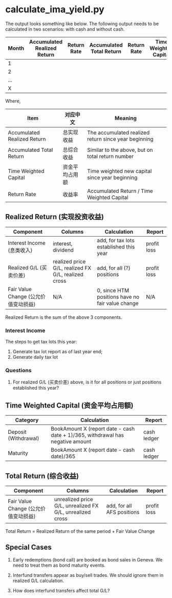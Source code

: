 # calculate_ima_yield.py

The output looks something like below. The following output needs to be calculated in two scenarios: with cash and without cash.

Month | Accumulated Realized Return | Return Rate | Accumulated Total Return | Return Rate | Time Weighted Capital
------|-----------------------------|-------------|--------------------------|------------|------------
1 | | | | | |
2 | | | | | |
... | | | | | |
X | | | | | |

Where,

Item | 对应中文 |Meaning
-----|----------|-------
Accumulated Realized Return | 总实现收益 | The accumulated realized return since year beginning
Accumulated Total Return | 总综合收益 | Similar to the above, but on total return number
Time Weighted Capital | 资金平均占用额 | Time weighted new capital since year beginning
Return Rate | 收益率 | Accumulated Return / Time Weighted Capital



## Realized Return (实现投资收益)

Component | Columns | Calculation | Report
----------|---------|-------------|-------
Interest Income (息类收入) | interest, dividend | add, for tax lots established this year | profit loss
Realized G/L (买卖价差) | realized price G/L, realized FX G/L, realized cross | add, for all (?) positions | profit loss
Fair Value Change (公允价值变动损益) | N/A | 0, since HTM positions have no fair value change | N/A

Realized Return is the sum of the above 3 components.

### Interest Income
The steps to get tax lots this year:

1. Generate tax lot report as of last year end;
2. Generate daily tax lot

### Questions
1. For realized G/L (买卖价差) above, is it for all positions or just positions established this year?



## Time Weighted Capital (资金平均占用额)

Category | Calculation | Report
---------|-------------|-------
Deposit (Withdrawal) | BookAmount X (report date - cash date + 1)/365, withdrawal has negative amount | cash ledger
Maturity | BookAmount X (report date - cash date)/365 | cash ledger



## Total Return (综合收益)

Component | Columns | Calculation | Report
----------|---------|-------------|-------
Fair Value Change (公允价值变动损益) | unrealized price G/L, unrealized FX G/L, unrealized cross | add, for all AFS positions | profit loss

Total Return = Realized Return of the same period + Fair Value Change



## Special Cases

1. Early redemptions (bond call) are booked as bond sales in Geneva. We need to treat them as bond maturity events.

2. Interfund transfers appear as buy/sell trades. We should ignore them in realized G/L calculation.

3. How does interfund transfers affect total G/L?
